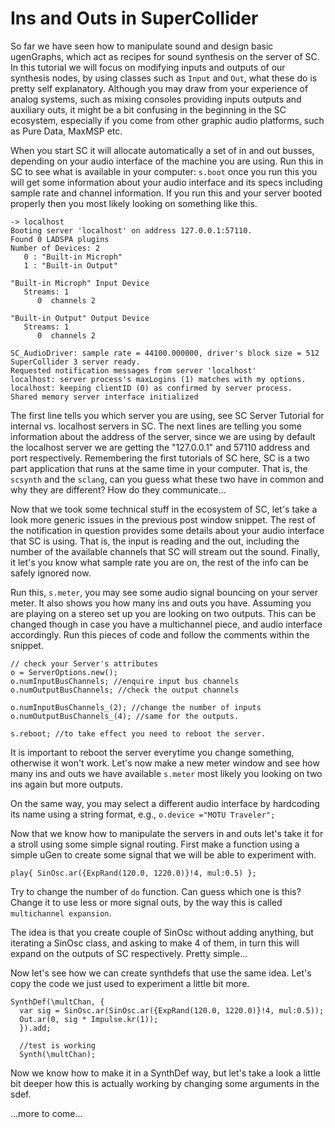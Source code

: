 # Ins and Outs in SuperCollider
So far we have seen how to manipulate sound and design basic ugenGraphs,
which act as recipes for sound synthesis on the server of SC. In this
tutorial we will focus on modifying inputs and outputs of our synthesis
nodes, by using classes such as `Input` and `Out`, what these do is
pretty self explanatory. Although you may draw from your experience of
analog systems, such as mixing consoles providing inputs outputs and
auxiliary outs, it might be a bit confusing in the beginning in the SC
ecosystem, especially if you come from other graphic audio platforms,
such as Pure Data, MaxMSP etc.  

When you start SC it will allocate automatically a set of in and out
busses, depending on your audio interface of the machine you are using.
Run this in SC to see what is available in your computer: `s.boot` once
you run this you will get some information about your audio interface
and its specs including sample rate and channel information. If you run
this and your server booted properly then you most likely looking on
something like this.
```
-> localhost
Booting server 'localhost' on address 127.0.0.1:57110.
Found 0 LADSPA plugins
Number of Devices: 2
   0 : "Built-in Microph"
   1 : "Built-in Output"

"Built-in Microph" Input Device
   Streams: 1
      0  channels 2

"Built-in Output" Output Device
   Streams: 1
      0  channels 2

SC_AudioDriver: sample rate = 44100.000000, driver's block size = 512
SuperCollider 3 server ready.
Requested notification messages from server 'localhost'
localhost: server process's maxLogins (1) matches with my options.
localhost: keeping clientID (0) as confirmed by server process.
Shared memory server interface initialized
```

The first line tells you which server you are using, see SC Server
Tutorial for internal vs. localhost servers in SC. The next lines are
telling you some information about the address of the server, since we
are using by default the localhost server we are getting the "127.0.0.1"
and 57110 address and port respectively. Remembering the first tutorials
of SC here, SC is a two part application that runs at the same time in
your computer. That is, the `scsynth` and the `sclang`, can you guess
what these two have in common and why they are different? How do they
communicate...

Now that we took some technical stuff in the ecosystem of SC, let's take
a look more generic issues in the previous post window snippet. The rest
of the notification in question provides some details about your audio
interface that SC is using. That is, the input is reading and the out,
including the number of the available channels that SC will stream out
the sound. Finally, it let's you know what sample rate you are on, the
rest of the info can be safely ignored now.

Run this, `s.meter`, you may see some audio signal bouncing on your
server meter. It also shows you how many ins and outs you have. Assuming
you are playing on a stereo set up you are looking on two outputs. This
can be changed though in case you have a multichannel piece, and audio
interface accordingly. Run this pieces of code and follow the comments
within the snippet.
```
// check your Server's attributes
o = ServerOptions.new();
o.numInputBusChannels; //enquire input bus channels
o.numOutputBusChannels; //check the output channels

o.numInputBusChannels_(2); //change the number of inputs
o.numOutputBusChannels_(4); //same for the outputs.

s.reboot; //to take effect you need to reboot the server.
```

It is important to reboot the server everytime you change something,
otherwise it won't work. Let's now make a new meter window and see how
many ins and outs we have available `s.meter` most likely you looking on
two ins again but more outputs.  

On the same way, you may select a different audio interface by
hardcoding its name using a string format, e.g., `o.device ="MOTU
Traveler";`

Now that we know how to manipulate the servers in and outs let's take it
for a stroll using some simple signal routing. First make a function
using a simple uGen to create some signal that we will be able to
experiment with.
```
play{ SinOsc.ar({ExpRand(120.0, 1220.0)}!4, mul:0.5) };
```

Try to change the number of `do` function. Can guess which one is this?
Change it to use less or more signal outs, by the way this is called
`multichannel expansion`.  

The idea is that you create couple of SinOsc without adding anything,
but iterating a SinOsc class, and asking to make 4 of them, in turn this
will expand on the outputs of SC respectively. Pretty simple...

Now let's see how we can create synthdefs that use the same idea. Let's
copy the code we just used to experiment a little bit more.

```
SynthDef(\multChan, {
  var sig = SinOsc.ar(SinOsc.ar({ExpRand(120.0, 1220.0)}!4, mul:0.5));
  Out.ar(0, sig * Impulse.kr(1));
  }).add;

  //test is working
  Synth(\multChan);
  ```
Now we know how to make it in a SynthDef way, but let's take a look a little bit deeper how this is actually working by changing some arguments in the sdef.

...more to come...
